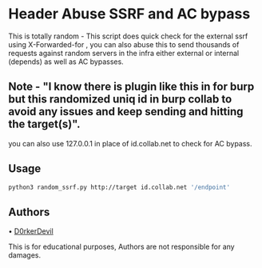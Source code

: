 # Header Abuse SSRF and AC bypass

This is totally random - This script does quick check for the external ssrf using X-Forwarded-for , you can also abuse this to send thousands of requests against random servers in the infra either external or internal (depends) as well as AC bypasses.

## Note - "I know there is plugin like this in for burp but this randomized uniq id in burp collab to avoid any issues and keep sending and hitting the target(s)".

you can also use 127.0.0.1 in place of id.collab.net to check for AC bypass.

## Usage  
```bash
python3 random_ssrf.py http://target id.collab.net '/endpoint'
```

## Authors
• [D0rkerDevil](https://twitter.com/D0rkerDevil) 

 This is for educational purposes, Authors are not responsible for any damages.
